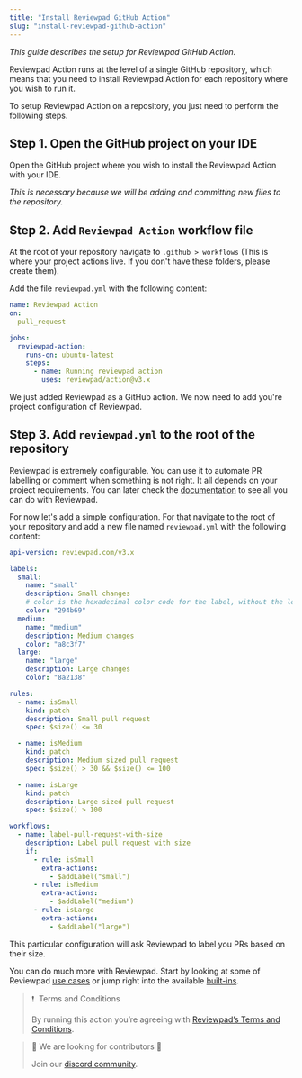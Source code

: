 ```yaml
---
title: "Install Reviewpad GitHub Action"
slug: "install-reviewpad-github-action"
---
```


_This guide describes the setup for Reviewpad GitHub Action._

Reviewpad Action runs at the level of a single GitHub repository, which means that you need to install Reviewpad Action for each repository where you wish to run it.

To setup Reviewpad Action on a repository, you just need to perform the following steps.

## Step 1. Open the GitHub project on your IDE

Open the GitHub project where you wish to install the Reviewpad Action with your IDE.

_This is necessary because we will be adding and committing new files to the repository._

## Step 2. Add `Reviewpad Action` workflow file

At the root of your repository navigate to `.github > workflows` (This is where your project actions live. If you don't have these folders, please create them). 

Add the file `reviewpad.yml` with the following content:

```yaml
name: Reviewpad Action
on:
  pull_request

jobs:
  reviewpad-action:
    runs-on: ubuntu-latest
    steps:
      - name: Running reviewpad action
        uses: reviewpad/action@v3.x
```

We just added Reviewpad as a GitHub action. We now need to add you're project configuration of Reviewpad.

## Step 3. Add `reviewpad.yml` to the root of the repository

Reviewpad is extremely configurable. You can use it to automate PR labelling or comment when something is not right. It all depends on your project requirements. You can later check the [documentation](../reviewpad-file-specification/aladino-specification/aladino-built-ins) to see all you can do with Reviewpad.

For now let's add a simple configuration. For that navigate to the root of your repository and add a new file named `reviewpad.yml` with the following content:

```yaml
api-version: reviewpad.com/v3.x

labels:
  small:
    name: "small"
    description: Small changes
    # color is the hexadecimal color code for the label, without the leading #.
    color: "294b69"
  medium:
    name: "medium"
    description: Medium changes
    color: "a8c3f7"
  large:
    name: "large"
    description: Large changes
    color: "8a2138"

rules:
  - name: isSmall
    kind: patch
    description: Small pull request
    spec: $size() <= 30

  - name: isMedium
    kind: patch
    description: Medium sized pull request
    spec: $size() > 30 && $size() <= 100

  - name: isLarge
    kind: patch
    description: Large sized pull request
    spec: $size() > 100

workflows:
  - name: label-pull-request-with-size
    description: Label pull request with size
    if:
      - rule: isSmall
        extra-actions:
          - $addLabel("small")
      - rule: isMedium
        extra-actions:
          - $addLabel("medium")
      - rule: isLarge
        extra-actions:
          - $addLabel("large")
```

This particular configuration will ask Reviewpad to label you PRs based on their size.

You can do much more with Reviewpad. Start by looking at some of Reviewpad [use cases](../use-cases/ship-show-ask) or jump right into the available [built-ins](../reviewpad-file-specification/aladino-specification/aladino-built-ins).

> ❗ ️ Terms and Conditions
> 
> By running this action you’re agreeing with [Reviewpad’s Terms and Conditions](https://reviewpad.com/terms-and-conditions/).

> 📘 We are looking for contributors 💪
> 
> Join our [discord community](https://reviewpad.com/discord).